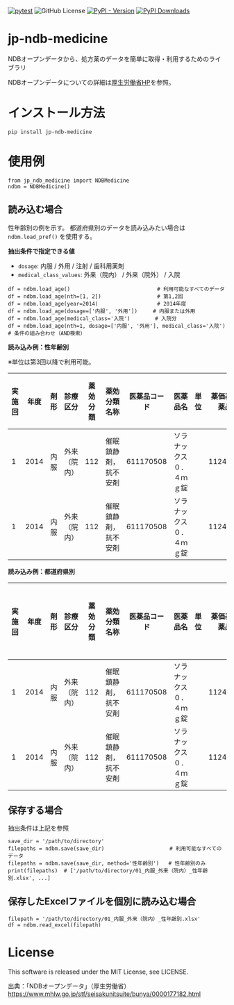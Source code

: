 [![pytest](https://github.com/shiro46mt/jp-ndb-medicine/actions/workflows/pytest.yml/badge.svg)](https://github.com/shiro46mt/jp-ndb-medicine/actions/workflows/pytest.yml)
![GitHub License](https://img.shields.io/github/license/shiro46mt/jp-ndb-medicine)
[![PyPI - Version](https://img.shields.io/pypi/v/jp-ndb-medicine)](https://pypi.org/project/jp-ndb-medicine/)
[![PyPI Downloads](https://static.pepy.tech/badge/jp-ndb-medicine)](https://pepy.tech/projects/jp-ndb-medicine)

# jp-ndb-medicine
NDBオープンデータから、処方薬のデータを簡単に取得・利用するためのライブラリ

NDBオープンデータについての詳細は[厚生労働省HP](https://www.mhlw.go.jp/stf/seisakunitsuite/bunya/0000177182.html)を参照。

# インストール方法
```
pip install jp-ndb-medicine
```

# 使用例
```
from jp_ndb_medicine import NDBMedicine
ndbm = NDBMedicine()
```

## 読み込む場合

性年齢別の例を示す。
都道府県別のデータを読み込みたい場合は `ndbm.load_pref()` を使用する。

**抽出条件で指定できる値**
* `dosage`: 内服 / 外用 / 注射 / 歯科用薬剤
* `medical_class_values`: 外来（院内） / 外来（院外） / 入院

```
df = ndbm.load_age()                            # 利用可能なすべてのデータ
df = ndbm.load_age(nth=[1, 2])                  # 第1,2回
df = ndbm.load_age(year=2014)                   # 2014年度
df = ndbm.load_age(dosage=['内服', '外用'])     # 内服または外用
df = ndbm.load_age(medical_class='入院')        # 入院分
df = ndbm.load_age(nth=1, dosage=['内服', '外用'], medical_class='入院')  # 条件の組み合わせ（AND検索）
```

**読み込み例：性年齢別**

※単位は第3回以降で利用可能。

実施回|年度|剤形|診療区分|薬効分類|薬効分類名称|医薬品コード|医薬品名|単位|薬価基準収載医薬品コード|薬価|後発品区分|性別|年齢|年齢区間|量
--|--|--|--|--|--|--|--|--|--|--|--|--|--|--|--
1|2014|内服|外来（院内）|112|催眠鎮静剤，抗不安剤|611170508|ソラナックス０．４ｍｇ錠||1124023F1037|9.2|0|男性|10|10～14歳|4757.2
1|2014|内服|外来（院内）|112|催眠鎮静剤，抗不安剤|611170508|ソラナックス０．４ｍｇ錠||1124023F1037|9.2|0|男性|15|15～19歳|46466

**読み込み例：都道府県別**

実施回|年度|剤形|診療区分|薬効分類|薬効分類名称|医薬品コード|医薬品名|単位|薬価基準収載医薬品コード|薬価|後発品区分|都道府県コード|都道府県名|量
--|--|--|--|--|--|--|--|--|--|--|--|--|--|--
1|2014|内服|外来（院内）|112|催眠鎮静剤，抗不安剤|611170508|ソラナックス０．４ｍｇ錠||1124023F1037|9.2|0|01|北海道|2411514
1|2014|内服|外来（院内）|112|催眠鎮静剤，抗不安剤|611170508|ソラナックス０．４ｍｇ錠||1124023F1037|9.2|0|02|青森県|746303.5

## 保存する場合

抽出条件は上記を参照

```
save_dir = '/path/to/directory'
filepaths = ndbm.save(save_dir)                     # 利用可能なすべてのデータ
filepaths = ndbm.save(save_dir, method='性年齢別')   # 性年齢別のみ
print(filepaths)  # ['/path/to/directory/01_内服_外来（院内）_性年齢別.xlsx', ...]
```

## 保存したExcelファイルを個別に読み込む場合
```
filepath = '/path/to/directory/01_内服_外来（院内）_性年齢別.xlsx'
df = ndbm.read_excel(filepath)
```

# License
This software is released under the MIT License, see LICENSE.

出典：「NDBオープンデータ」（厚生労働省） https://www.mhlw.go.jp/stf/seisakunitsuite/bunya/0000177182.html

